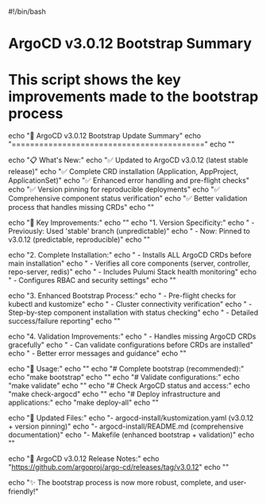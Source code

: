 #!/bin/bash

# ArgoCD v3.0.12 Bootstrap Summary
# This script shows the key improvements made to the bootstrap process

echo "🚀 ArgoCD v3.0.12 Bootstrap Update Summary"
echo "=========================================="
echo ""

echo "📋 What's New:"
echo "✅ Updated to ArgoCD v3.0.12 (latest stable release)"
echo "✅ Complete CRD installation (Application, AppProject, ApplicationSet)"
echo "✅ Enhanced error handling and pre-flight checks"
echo "✅ Version pinning for reproducible deployments"
echo "✅ Comprehensive component status verification"
echo "✅ Better validation process that handles missing CRDs"
echo ""

echo "🔧 Key Improvements:"
echo ""
echo "1. Version Specificity:"
echo "   - Previously: Used 'stable' branch (unpredictable)"
echo "   - Now: Pinned to v3.0.12 (predictable, reproducible)"
echo ""

echo "2. Complete Installation:"
echo "   - Installs ALL ArgoCD CRDs before main installation"
echo "   - Verifies all core components (server, controller, repo-server, redis)"
echo "   - Includes Pulumi Stack health monitoring"
echo "   - Configures RBAC and security settings"
echo ""

echo "3. Enhanced Bootstrap Process:"
echo "   - Pre-flight checks for kubectl and kustomize"
echo "   - Cluster connectivity verification"
echo "   - Step-by-step component installation with status checking"
echo "   - Detailed success/failure reporting"
echo ""

echo "4. Validation Improvements:"
echo "   - Handles missing ArgoCD CRDs gracefully"
echo "   - Can validate configurations before CRDs are installed"
echo "   - Better error messages and guidance"
echo ""

echo "🚦 Usage:"
echo ""
echo "# Complete bootstrap (recommended):"
echo "make bootstrap"
echo ""
echo "# Validate configurations:"
echo "make validate"
echo ""
echo "# Check ArgoCD status and access:"
echo "make check-argocd"
echo ""
echo "# Deploy infrastructure and applications:"
echo "make deploy-all"
echo ""

echo "📁 Updated Files:"
echo "- argocd-install/kustomization.yaml (v3.0.12 + version pinning)"
echo "- argocd-install/README.md (comprehensive documentation)"
echo "- Makefile (enhanced bootstrap + validation)"
echo ""

echo "🔗 ArgoCD v3.0.12 Release Notes:"
echo "https://github.com/argoproj/argo-cd/releases/tag/v3.0.12"
echo ""

echo "✨ The bootstrap process is now more robust, complete, and user-friendly!"
